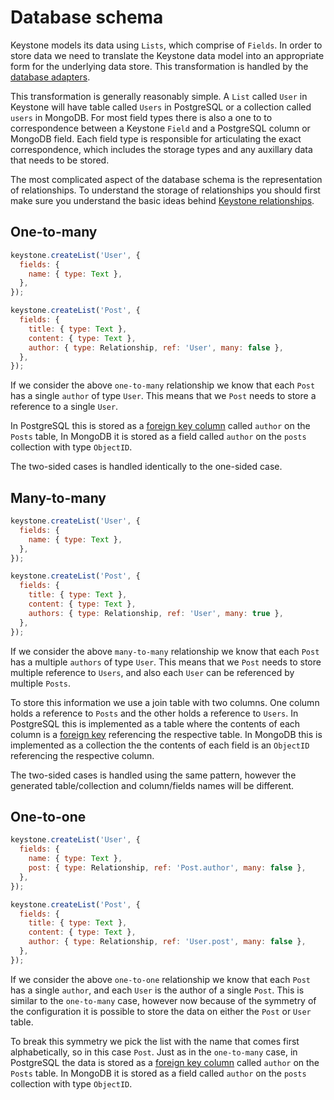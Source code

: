 <!--[meta]
section: discussions
title: Database schema
[meta]-->

# Database schema

Keystone models its data using `Lists`, which comprise of `Fields`.
In order to store data we need to translate the Keystone data model into an appropriate form for the underlying data store.
This transformation is handled by the [database adapters](/docs/quick-start/adapters.md).

This transformation is generally reasonably simple.
A `List` called `User` in Keystone will have table called `Users` in PostgreSQL or a collection called `users` in MongoDB.
For most field types there is also a one to to correspondence between a Keystone `Field` and a PostgreSQL column or MongoDB field.
Each field type is responsible for articulating the exact correspondence, which includes the storage types and any auxillary data that needs to be stored.

The most complicated aspect of the database schema is the representation of relationships.
To understand the storage of relationships you should first make sure you understand the basic ideas behind [Keystone relationships](/docs/discussions/relationships.md).

## One-to-many

```javascript
keystone.createList('User', {
  fields: {
    name: { type: Text },
  },
});

keystone.createList('Post', {
  fields: {
    title: { type: Text },
    content: { type: Text },
    author: { type: Relationship, ref: 'User', many: false },
  },
});
```

If we consider the above `one-to-many` relationship we know that each `Post` has a single `author` of type `User`.
This means that we `Post` needs to store a reference to a single `User`.

In PostgreSQL this is stored as a [foreign key column](https://www.postgresql.org/docs/12/ddl-constraints.html#DDL-CONSTRAINTS-FK) called `author` on the `Posts` table,
In MongoDB it is stored as a field called `author` on the `posts` collection with type `ObjectID`.

The two-sided cases is handled identically to the one-sided case.

## Many-to-many

```javascript
keystone.createList('User', {
  fields: {
    name: { type: Text },
  },
});

keystone.createList('Post', {
  fields: {
    title: { type: Text },
    content: { type: Text },
    authors: { type: Relationship, ref: 'User', many: true },
  },
});
```

If we consider the above `many-to-many` relationship we know that each `Post` has a multiple `authors` of type `User`.
This means that we `Post` needs to store multiple reference to `Users`, and also each `User` can be referenced by multiple `Posts`.

To store this information we use a join table with two columns.
One column holds a reference to `Posts` and the other holds a reference to `Users`.
In PostgreSQL this is implemented as a table where the contents of each column is a [foreign key](https://www.postgresql.org/docs/12/ddl-constraints.html#DDL-CONSTRAINTS-FK) referencing the respective table.
In MongoDB this is implemented as a collection the the contents of each field is an `ObjectID` referencing the respective column.

The two-sided cases is handled using the same pattern, however the generated table/collection and column/fields names will be different.

## One-to-one

```javascript
keystone.createList('User', {
  fields: {
    name: { type: Text },
    post: { type: Relationship, ref: 'Post.author', many: false },
  },
});

keystone.createList('Post', {
  fields: {
    title: { type: Text },
    content: { type: Text },
    author: { type: Relationship, ref: 'User.post', many: false },
  },
});
```

If we consider the above `one-to-one` relationship we know that each `Post` has a single `author`, and each `User` is the author of a single `Post`.
This is similar to the `one-to-many` case, however now because of the symmetry of the configuration it is possible to store the data on either the `Post` or `User` table.

To break this symmetry we pick the list with the name that comes first alphabetically, so in this case `Post`.
Just as in the `one-to-many` case, in PostgreSQL the data is stored as a [foreign key column](https://www.postgresql.org/docs/12/ddl-constraints.html#DDL-CONSTRAINTS-FK) called `author` on the `Posts` table.
In MongoDB it is stored as a field called `author` on the `posts` collection with type `ObjectID`.
